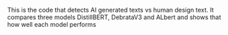 This is the code that detects AI generated texts vs human design text. It compares three models DistillBERT, DebrataV3 and ALbert and shows that how well each model performs 
